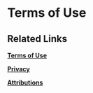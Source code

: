 # Terms of Use #

## Related Links ##

**[Terms of Use](https://github.com/poanetwork/nifty-wallet/wiki)**

**[Privacy](https://github.com/poanetwork/nifty-wallet/wiki)**

**[Attributions](https://github.com/poanetwork/nifty-wallet/wiki)**
